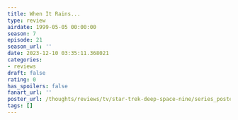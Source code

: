 ```yaml
---
title: When It Rains...
type: review
airdate: 1999-05-05 00:00:00
season: 7
episode: 21
season_url: ''
date: 2023-12-10 03:35:11.368021
categories:
- reviews
draft: false
rating: 0
has_spoilers: false
fanart_url: ''
poster_url: /thoughts/reviews/tv/star-trek-deep-space-nine/series_poster.jpg
tags: []
---
```


